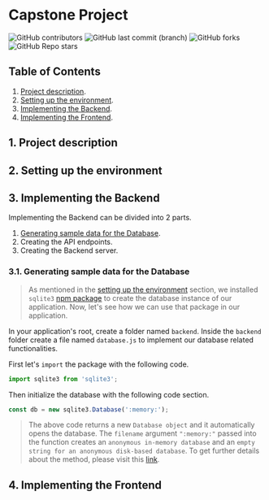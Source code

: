 # Capstone Project

![GitHub contributors](https://img.shields.io/github/contributors/YasithD/capstone-project-backend)
![GitHub last commit (branch)](https://img.shields.io/github/last-commit/YasithD/capstone-project-backend/docs)
![GitHub forks](https://img.shields.io/github/forks/YasithD/capstone-project-backend?style=social)
![GitHub Repo stars](https://img.shields.io/github/stars/YasithD/capstone-project-backend?style=social)

## Table of Contents

1. [Project description](#1-project-description).
2. [Setting up the environment](#2-setting-up-the-environment).
3. [Implementing the Backend](#3-implementing-the-backend).
4. [Implementing the Frontend](#4-implementing-the-frontend).

## 1. Project description

## 2. Setting up the environment

## 3. Implementing the Backend

Implementing the Backend can be divided into 2 parts.

1. [Generating sample data for the Database](#31-generating-sample-data-for-the-database).
2. Creating the API endpoints.
3. Creating the Backend server.

### 3.1. Generating sample data for the Database

> As mentioned in the [setting up the environment](#2-setting-up-the-environment) section, we installed `sqlite3` [npm package](https://www.npmjs.com/package/sqlite3) to create the database instance of our application. Now, let's see how we can use that package in our application.

In your application's root, create a folder named `backend`. Inside the `backend` folder create a file named `database.js` to implement our database related functionalities.

First let's `import` the package with the following code.

```js
import sqlite3 from 'sqlite3';
```

Then initialize the database with the following code section.

```js
const db = new sqlite3.Database(':memory:');
```

> The above code returns a new `Database object` and it automatically opens the database. The `filename` argument `":memory:"` passed into the function creates an `anonymous in-memory database` and an `empty string for an anonymous disk-based database`. To get further details about the method, please visit this [link](https://github.com/TryGhost/node-sqlite3/wiki/API#new-sqlite3databasefilename-mode-callback).

## 4. Implementing the Frontend
